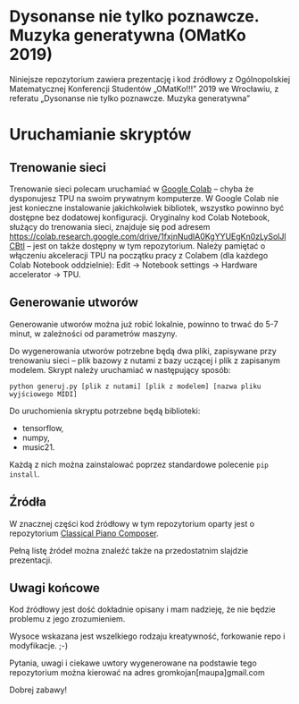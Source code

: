 # Dysonanse nie tylko poznawcze. Muzyka generatywna (OMatKo 2019)
Niniejsze repozytorium zawiera prezentację i kod źródłowy z Ogólnopolskiej Matematycznej Konferencji Studentów „OMatKo!!!” 2019 we Wrocławiu, z referatu „Dysonanse nie tylko poznawcze. Muzyka generatywna”

# Uruchamianie skryptów

## Trenowanie sieci
Trenowanie sieci polecam uruchamiać w [Google Colab](https://colab.research.google.com/) – chyba że dysponujesz TPU na swoim prywatnym komputerze. W Google Colab nie jest konieczne instalowanie jakichkolwiek bibliotek, wszystko powinno być dostępne bez dodatowej konfiguracji.
Oryginalny kod Colab Notebook, służący do trenowania sieci, znajduje się pod adresem https://colab.research.google.com/drive/1fxjnNudlA0KgYYUEgKn0zLySolJlCBtI – jest on także dostępny w tym repozytorium.
Należy pamiętać o włączeniu akceleracji TPU na początku pracy z Colabem (dla każdego Colab Notebook oddzielnie): Edit → Notebook settings → Hardware accelerator → TPU.

## Generowanie utworów

Generowanie utworów można już robić lokalnie, powinno to trwać do 5-7 minut, w zależności od parametrów maszyny.

Do wygenerowania utworów potrzebne będą dwa pliki, zapisywane przy trenowaniu sieci – plik bazowy z nutami z bazy uczącej i plik z zapisanym modelem.
Skrypt należy uruchamiać w następujący sposób:

`python generuj.py [plik z nutami] [plik z modelem] [nazwa pliku wyjściowego MIDI]`

Do uruchomienia skryptu potrzebne będą biblioteki:
* tensorflow,
* numpy,
* music21.

Każdą z nich można zainstalować poprzez standardowe polecenie `pip install`.

## Źródła

W znacznej części kod źródłowy w tym repozytorium oparty jest o repozytorium [Classical Piano Composer](https://github.com/Skuldur/Classical-Piano-Composer).

Pełną listę źródeł można znaleźć także na przedostatnim slajdzie prezentacji.

## Uwagi końcowe

Kod źródłowy jest dość dokładnie opisany i mam nadzieję, że nie będzie problemu z jego zrozumieniem.

Wysoce wskazana jest wszelkiego rodzaju kreatywność, forkowanie repo i modyfikacje. ;-)

Pytania, uwagi i ciekawe uwtory wygenerowane na podstawie tego repozytorium można kierować na adres gromkojan[maupa]gmail.com

Dobrej zabawy!